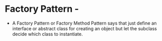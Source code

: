 # Factory Pattern -

- A Factory Pattern or Factory Method Pattern says that just define an interface or abstract class for creating an
  object but let the subclass decide which class to instantiate.
